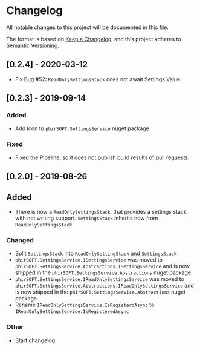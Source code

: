 # Changelog
All notable changes to this project will be documented in this file.

The format is based on [Keep a Changelog](https://keepachangelog.com/en/1.0.0/),
and this project adheres to [Semantic Versioning](https://semver.org/spec/v2.0.0.html).

## [0.2.4] - 2020-03-12
- Fix Bug #52: `ReadOnlySettingsStack` does not await Settings Value

## [0.2.3] - 2019-09-14
### Added
- Add Icon to `phirSOFT.SettingsService` nuget package.

### Fixed
- Fixed the Pipeline, so it does not publish build results of pull requests.


## [0.2.0] - 2019-08-26
## Added
- There is now a `ReadOnlySettingsStack`, that provides a settings stack with not writing support. `SettingsStack` inherits now from `ReadOnlySettingsStack`

### Changed
- Split `SettingsStack` into `ReadOnlySettingStack` and `SettingsStack`
- `phirSOFT.SettingsService.ISettingsService` was moved to `phirSOFT.SettingsService.Abstractions.ISettingsService` and is now shipped in the `phirSOFT.SettingsService.Abstractions` nuget package.
- `phirSOFT.SettingsService.IReadOnlySettingsService` was moved to `phirSOFT.SettingsService.Abstractions.IReadOnlySettingsService` and is now shipped in the `phirSOFT.SettingsService.Abstractions` nuget package.
- Rename `IReadOnlySettingsService.IsRegisterdAsync` to `IReadOnlySettingsService.IsRegisteredAsync`

### Other
- Start changelog
